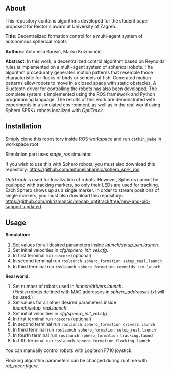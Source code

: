 ## About
This repository contains algorithms developed for the student paper proposed for Rector's award at University of Zagreb.

**Title**: Decentralized formation control for a multi-agent system of autonomous spherical robots

**Authors**: Antonella Barišić, Marko Križmančić

**Abstract**:
In this work, a decentralized control algorithm based on Reynolds' rules is implemented on a multi-agent system of spherical robots. The algorithm procedurally generates motion patterns that resemble those characteristic for flocks of birds or schools of fish. Generated motion patterns allow robots to move in a closed space with static obstacles. A Bluetooth driver for controlling the robots has also been developed. The complete system is implemented using the ROS framework and Python programming language. The results of this work are demonstrated with experiments in a simulated environment, as well as in the real world using Sphero SPRK+ robots localized with _OptiTrack_.

## Installation
Simply clone this repository inside ROS workspace and run `catkin_make` in workspace root.

Simulation part uses _stage_ros_ simulator.

If you wish to use this with Sphero robots, you must also download this repository: https://github.com/antonellabarisic/sphero_sprk_ros.

_OptiTrack_ is used for localization of robots. However, Spheros cannot be equipped with tracking markers, so only their LEDs are used for tracking. Each Sphero shows up as a single marker. In order to stream positions of single markers, you must also download this repository: https://github.com/mkrizmancic/mocap_optitrack/tree/new-and-old-support-updated.

## Usage
**Simulation:**
1. Set values for all desired parameters inside _launch/setup_sim.launch_.
1. Set initial velocities in _cfg/sphero_init_vel.cfg_.
1. In first terminal run `roscore` (optional)
1. In second terminal run `roslaunch sphero_formation setup_real.launch`
1. In third terminal run `roslaunch sphero_formation reynolds_sim.launch`

**Real world:**
1. Set number of robots used in _launch/drivers.launch_. <br>
(First _n_ robots defined with MAC addresses in _sphero_addresses.txt_ will be used.)
1. Set values for all other desired parameters inside _launch/setup_real.launch_.
1. Set initial velocities in _cfg/sphero_init_vel.cfg_.
1. In first terminal run `roscore` (optional)
1. In second terminal run `roslaunch sphero_formation drivers.launch`
1. In third terminal run `roslaunch sphero_formation setup_real.launch`
1. In fourth terminal run `roslaunch sphero_formation tracking.launch`
1. In fifth terminal run `roslaunch sphero_formation flocking.launch`

You can manually control robots with Logitech F710 joystick.

Flocking algorithm parameters can be changed during runtime with _rqt_reconfigure_.
